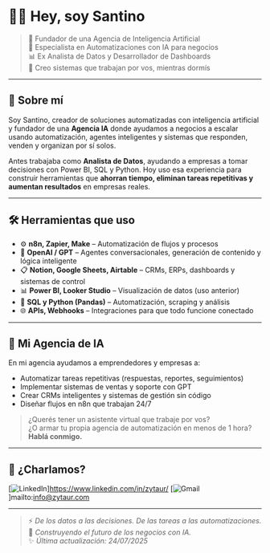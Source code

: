 # 👋🏼 Hey, soy Santino

> 🧠 Fundador de una Agencia de Inteligencia Artificial  
> 🤖 Especialista en Automatizaciones con IA para negocios  
> 📊 Ex Analista de Datos y Desarrollador de Dashboards  
> 🚀 Creo sistemas que trabajan por vos, mientras dormís  

---

## 🧩 Sobre mí

Soy Santino, creador de soluciones automatizadas con inteligencia artificial y fundador de una **Agencia IA** donde ayudamos a negocios a escalar usando automatización, agentes inteligentes y sistemas que responden, venden y organizan por sí solos.

Antes trabajaba como **Analista de Datos**, ayudando a empresas a tomar decisiones con Power BI, SQL y Python. Hoy uso esa experiencia para construir herramientas que **ahorran tiempo, eliminan tareas repetitivas y aumentan resultados** en empresas reales.

---

## 🛠️ Herramientas que uso

- ⚙️ **n8n, Zapier, Make** – Automatización de flujos y procesos  
- 🧠 **OpenAI / GPT** – Agentes conversacionales, generación de contenido y lógica inteligente  
- 📋 **Notion, Google Sheets, Airtable** – CRMs, ERPs, dashboards y sistemas de control  
- 📊 **Power BI, Looker Studio** – Visualización de datos (uso anterior)  
- 🐍 **SQL y Python (Pandas)** – Automatización, scraping y análisis  
- 🌐 **APIs, Webhooks** – Integraciones para que todo funcione conectado  

---

## 💼 Mi Agencia de IA

En mi agencia ayudamos a emprendedores y empresas a:

- Automatizar tareas repetitivas (respuestas, reportes, seguimientos)  
- Implementar sistemas de ventas y soporte con GPT  
- Crear CRMs inteligentes y sistemas de gestión sin código  
- Diseñar flujos en n8n que trabajan 24/7  

> ¿Querés tener un asistente virtual que trabaje por vos?  
> ¿O armar tu propia agencia de automatización en menos de 1 hora?  
**Hablá conmigo.**

---

## 📩 ¿Charlamos?

[![LinkedIn](https://img.shields.io/badge/LinkedIn-blue?style=for-the-badge&logo=linkedin&logoColor=white)]https://www.linkedin.com/in/zytaur/
[![Gmail](https://img.shields.io/badge/Gmail-red?style=for-the-badge&logo=gmail&logoColor=white)]mailto:info@zytaur.com

---

> ⚡ *De los datos a las decisiones. De las tareas a las automatizaciones.*  
> 🧠 *Construyendo el futuro de los negocios con IA.*  
> ✨ *Última actualización: 24/07/2025*
